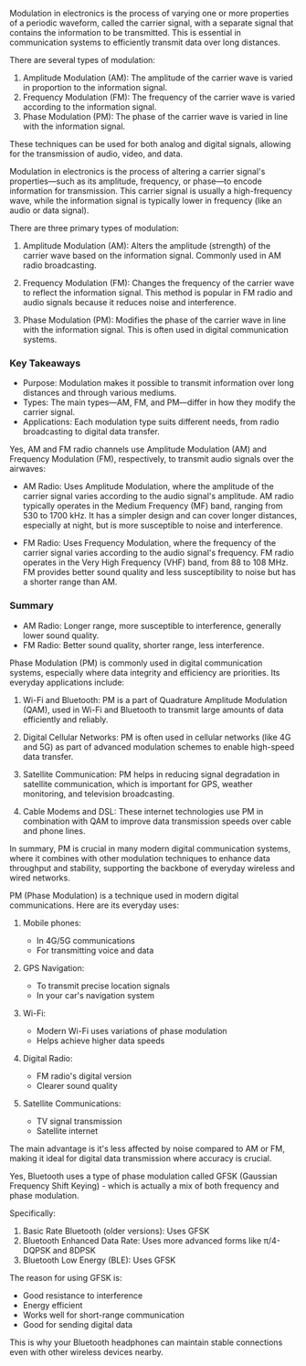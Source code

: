 Modulation in electronics is the process of varying one or more properties of a periodic waveform, called the carrier signal, with a separate signal that contains the information to be transmitted. This is essential in communication systems to efficiently transmit data over long distances.

There are several types of modulation:

1. Amplitude Modulation (AM): The amplitude of the carrier wave is varied in proportion to the information signal.
2. Frequency Modulation (FM): The frequency of the carrier wave is varied according to the information signal.
3. Phase Modulation (PM): The phase of the carrier wave is varied in line with the information signal.

These techniques can be used for both analog and digital signals, allowing for the transmission of audio, video, and data.

Modulation in electronics is the process of altering a carrier signal's properties—such as its amplitude, frequency, or phase—to encode information for transmission. This carrier signal is usually a high-frequency wave, while the information signal is typically lower in frequency (like an audio or data signal).

There are three primary types of modulation:

1. Amplitude Modulation (AM): Alters the amplitude (strength) of the carrier wave based on the information signal. Commonly used in AM radio broadcasting.
  
2. Frequency Modulation (FM): Changes the frequency of the carrier wave to reflect the information signal. This method is popular in FM radio and audio signals because it reduces noise and interference.
  
3. Phase Modulation (PM): Modifies the phase of the carrier wave in line with the information signal. This is often used in digital communication systems.

### Key Takeaways

- Purpose: Modulation makes it possible to transmit information over long distances and through various mediums.
- Types: The main types—AM, FM, and PM—differ in how they modify the carrier signal.
- Applications: Each modulation type suits different needs, from radio broadcasting to digital data transfer.

Yes, AM and FM radio channels use Amplitude Modulation (AM) and Frequency Modulation (FM), respectively, to transmit audio signals over the airwaves:

- AM Radio: Uses Amplitude Modulation, where the amplitude of the carrier signal varies according to the audio signal's amplitude. AM radio typically operates in the Medium Frequency (MF) band, ranging from 530 to 1700 kHz. It has a simpler design and can cover longer distances, especially at night, but is more susceptible to noise and interference.

- FM Radio: Uses Frequency Modulation, where the frequency of the carrier signal varies according to the audio signal's frequency. FM radio operates in the Very High Frequency (VHF) band, from 88 to 108 MHz. FM provides better sound quality and less susceptibility to noise but has a shorter range than AM.

### Summary

- AM Radio: Longer range, more susceptible to interference, generally lower sound quality.
- FM Radio: Better sound quality, shorter range, less interference.

Phase Modulation (PM) is commonly used in digital communication systems, especially where data integrity and efficiency are priorities. Its everyday applications include:

1. Wi-Fi and Bluetooth: PM is a part of Quadrature Amplitude Modulation (QAM), used in Wi-Fi and Bluetooth to transmit large amounts of data efficiently and reliably.

2. Digital Cellular Networks: PM is often used in cellular networks (like 4G and 5G) as part of advanced modulation schemes to enable high-speed data transfer.

3. Satellite Communication: PM helps in reducing signal degradation in satellite communication, which is important for GPS, weather monitoring, and television broadcasting.

4. Cable Modems and DSL: These internet technologies use PM in combination with QAM to improve data transmission speeds over cable and phone lines.

In summary, PM is crucial in many modern digital communication systems, where it combines with other modulation techniques to enhance data throughput and stability, supporting the backbone of everyday wireless and wired networks.

PM (Phase Modulation) is a technique used in modern digital communications. Here are its everyday uses:

1. Mobile phones: 
   - In 4G/5G communications
   - For transmitting voice and data

2. GPS Navigation:
   - To transmit precise location signals
   - In your car's navigation system

3. Wi-Fi:
   - Modern Wi-Fi uses variations of phase modulation
   - Helps achieve higher data speeds

4. Digital Radio:
   - FM radio's digital version
   - Clearer sound quality

5. Satellite Communications:
   - TV signal transmission
   - Satellite internet

The main advantage is it's less affected by noise compared to AM or FM, making it ideal for digital data transmission where accuracy is crucial.

Yes, Bluetooth uses a type of phase modulation called GFSK (Gaussian Frequency Shift Keying) - which is actually a mix of both frequency and phase modulation.

Specifically:
1. Basic Rate Bluetooth (older versions): Uses GFSK
2. Bluetooth Enhanced Data Rate: Uses more advanced forms like π/4-DQPSK and 8DPSK
3. Bluetooth Low Energy (BLE): Uses GFSK

The reason for using GFSK is:
- Good resistance to interference
- Energy efficient
- Works well for short-range communication
- Good for sending digital data

This is why your Bluetooth headphones can maintain stable connections even with other wireless devices nearby.
